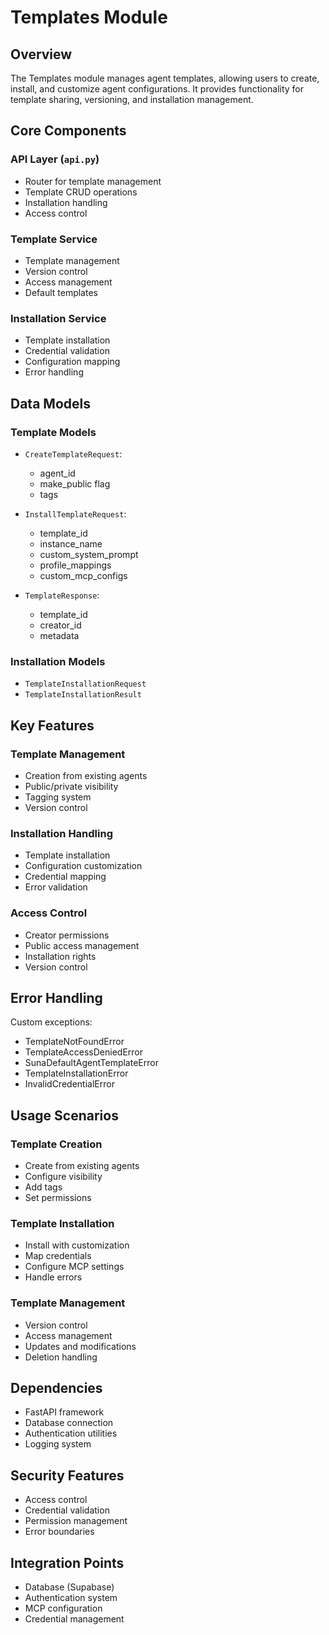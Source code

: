 # Templates Module

## Overview
The Templates module manages agent templates, allowing users to create, install, and customize agent configurations. It provides functionality for template sharing, versioning, and installation management.

## Core Components

### API Layer (`api.py`)
- Router for template management
- Template CRUD operations
- Installation handling
- Access control

### Template Service
- Template management
- Version control
- Access management
- Default templates

### Installation Service
- Template installation
- Credential validation
- Configuration mapping
- Error handling

## Data Models

### Template Models
- `CreateTemplateRequest`:
  - agent_id
  - make_public flag
  - tags

- `InstallTemplateRequest`:
  - template_id
  - instance_name
  - custom_system_prompt
  - profile_mappings
  - custom_mcp_configs

- `TemplateResponse`:
  - template_id
  - creator_id
  - metadata

### Installation Models
- `TemplateInstallationRequest`
- `TemplateInstallationResult`

## Key Features

### Template Management
- Creation from existing agents
- Public/private visibility
- Tagging system
- Version control

### Installation Handling
- Template installation
- Configuration customization
- Credential mapping
- Error validation

### Access Control
- Creator permissions
- Public access management
- Installation rights
- Version control

## Error Handling
Custom exceptions:
- TemplateNotFoundError
- TemplateAccessDeniedError
- SunaDefaultAgentTemplateError
- TemplateInstallationError
- InvalidCredentialError

## Usage Scenarios

### Template Creation
- Create from existing agents
- Configure visibility
- Add tags
- Set permissions

### Template Installation
- Install with customization
- Map credentials
- Configure MCP settings
- Handle errors

### Template Management
- Version control
- Access management
- Updates and modifications
- Deletion handling

## Dependencies
- FastAPI framework
- Database connection
- Authentication utilities
- Logging system

## Security Features
- Access control
- Credential validation
- Permission management
- Error boundaries

## Integration Points
- Database (Supabase)
- Authentication system
- MCP configuration
- Credential management
